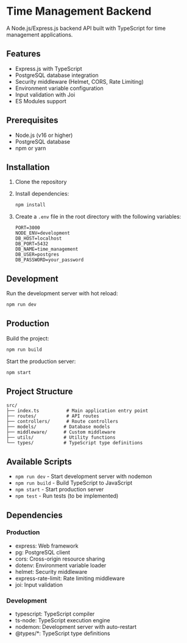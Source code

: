 # Time Management Backend

A Node.js/Express.js backend API built with TypeScript for time management applications.

## Features

- Express.js with TypeScript
- PostgreSQL database integration
- Security middleware (Helmet, CORS, Rate Limiting)
- Environment variable configuration
- Input validation with Joi
- ES Modules support

## Prerequisites

- Node.js (v16 or higher)
- PostgreSQL database
- npm or yarn

## Installation

1. Clone the repository
2. Install dependencies:

   ```bash
   npm install
   ```

3. Create a `.env` file in the root directory with the following variables:
   ```
   PORT=3000
   NODE_ENV=development
   DB_HOST=localhost
   DB_PORT=5432
   DB_NAME=time_management
   DB_USER=postgres
   DB_PASSWORD=your_password
   ```

## Development

Run the development server with hot reload:

```bash
npm run dev
```

## Production

Build the project:

```bash
npm run build
```

Start the production server:

```bash
npm start
```

## Project Structure

```
src/
├── index.ts          # Main application entry point
├── routes/           # API routes
├── controllers/      # Route controllers
├── models/          # Database models
├── middleware/      # Custom middleware
├── utils/           # Utility functions
└── types/           # TypeScript type definitions
```

## Available Scripts

- `npm run dev` - Start development server with nodemon
- `npm run build` - Build TypeScript to JavaScript
- `npm start` - Start production server
- `npm test` - Run tests (to be implemented)

## Dependencies

### Production

- express: Web framework
- pg: PostgreSQL client
- cors: Cross-origin resource sharing
- dotenv: Environment variable loader
- helmet: Security middleware
- express-rate-limit: Rate limiting middleware
- joi: Input validation

### Development

- typescript: TypeScript compiler
- ts-node: TypeScript execution engine
- nodemon: Development server with auto-restart
- @types/\*: TypeScript type definitions
